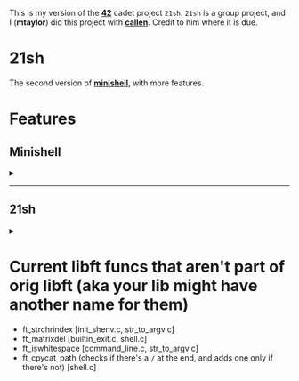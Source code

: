 This is my version of the **[42](https://www.42.us.org/)** cadet project `21sh`. `21sh` is a group project, and I (**mtaylor**) did this project with **[callen](https://github.com/MrChafeits)**. Credit to him where it is due.

# 21sh
The second version of **[minishell](https://github.com/motaylormo/minishell)**, with more features.

# Features
## Minishell
<details><summary> </summary>

* Manage the errors without using `errno`, by displaying a message adapted to the error output
* The executable are those you can find in the paths indicated in the `PATH` variable
* Deal correctly with the `PATH` and the environment
* Implement a series of builtins:
	* `echo`
	* `cd`
	* `setenv`
	* `unsetenv`
	* `env`
	* `exit`
* Implement expansion of variable references `$` and the tilde `~`
</details>

***
## 21sh
<details><summary> </summary>

* The `C-d` (EOF) and `C-c` (`SIGINT`) keys combination features for line edition and process execution
* The `;` command line separator
* Pipes `|`
* The 4 following redirections which follow the general format of `[n]redir-op word`:

| ? | ? | ? | ?
| - | - | - | -
| Redirecting Input  | `[n]<word` | open file _word_ for reading on the specified file descriptor | 2.7.1
| Redirecting Output | `[n]>word` | create and/or open file _word_ for writing on the specified file descriptor | 2.7.2
| Appending Redirected Output | `[n]>>word` | create and/or open file _word_ for appending on the specified file descriptor | 2.7.3
| Here-Document | `[n]<<word` | redirects subsequent lines read by the shell to the input of a command | 2.7.4

* File descriptor Duplication

| ? | ? | ? | ?
| - | - | - | -
| Duplicating Input File Descriptor | `[n]<&word` | duplicate one input file descriptor from another, or close one | 2.7.5
| Duplicating Output File Descriptor | `[n]>&word` | duplicate one output file descriptor from another, or close one | 2.7.6
| Open File Descriptors for Reading and Writing | `[n]<>word` | open file that is the expansion of _word_ for reading and writing on _n_ or stdin if _n_ is unspecified | 2.7.7

[important reference](http://pubs.opengroup.org/onlinepubs/9699919799/)

### Line editing
A line editing feature using the `termcaps` library. Implement at least the following features:
* Edit the line where the cursor is located:

| ? | ? | ?
| - | - | -
| `delete` | `C-d` | forward delete character
| `backspace` | | backward delete character

* Move the cursor and be able to edit the line at a specific location:

| ? | ? | ?
| - | - | -
| `left` | | move cursor 1 character left
| `right` | | move cursor 1 character right
| `C-left` | `M-b` | move cursor 1 word left
| `C-right` | `M-f` | move cursor 1 word right
| `home` | `C-a` | move cursor to beginning of line
| `end` | `C-e` | move cursor to end of line

* Use `up` and `down` arrows to navigate through the command history which we will then be able to edit (the line, not the history)
* Cut, copy, and/or paste all or part of a line using the key sequence you prefer:

| ? | ?
| - | -
| `C-k` | cut current line from cursor position to the end of the line
| `C-w` | cut the immediately preceeding word, including any trailing whitespace.
| `C-y` | paste the current temp-buffer contents to cursor position

* Write AND edit a command over a few lines. In that case, we would love that `C-up`(`C-p`) and `C-down`(`C-n`) allow to go from one line to another in the command while remaining in the same column or otherwise the most appropriate column.
* Completely manage quotes and double quotes, even on several lines (expansions excluded).

| ? | ? | ?
| - | - | -
| Single quotes | `'` | suppress normal expansions and preserve whitespace in the enclosed string
| Double quotes | `"` | preserve whitespace and allow for variable expansion but not tilde expansion

</details>

# Current libft funcs that aren't part of orig libft (aka your lib might have another name for them)
* ft_strchrindex [init_shenv.c, str_to_argv.c]
* ft_matrixdel [builtin_exit.c, shell.c]
* ft_iswhitespace [command_line.c, str_to_argv.c]
* ft_cpycat_path (checks if there's a `/` at the end, and adds one only if there's not) [shell.c]
